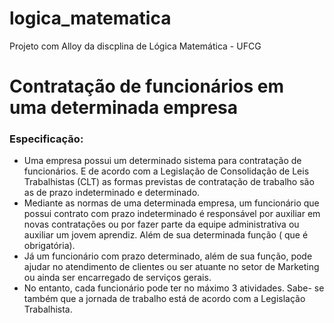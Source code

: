 # logica_matematica
Projeto com Alloy da discplina de Lógica Matemática - UFCG
 
# Contratação de funcionários em uma determinada empresa

### Especificação:
- Uma empresa possui um determinado sistema para contratação de funcionários. E de acordo com a Legislação de Consolidação de Leis Trabalhistas (CLT) as formas previstas de contratação de trabalho são as de prazo indeterminado e determinado.
- Mediante as normas de uma determinada empresa, um funcionário que possui contrato com prazo indeterminado é responsável por auxiliar em novas contratações ou por fazer parte da equipe administrativa ou auxiliar um jovem aprendiz. Além de sua determinada função ( que é obrigatória).
- Já um funcionário com prazo determinado, além de sua função, pode ajudar no atendimento de clientes ou ser atuante no setor de Marketing ou ainda  ser encarregado de serviços gerais.
- No entanto, cada funcionário pode ter no máximo 3 atividades. Sabe- se também que  a  jornada de trabalho está de  acordo com a Legislação Trabalhista. 
